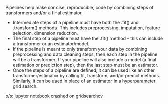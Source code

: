 Pipelines help make concise, reproducible, code by combining steps of transformers and/or a final estimator.

- Intermediate steps of a pipeline must have both the .fit() and .transform() methods. This includes preprocessing, imputation, feature selection, dimension reduction.
- The final step of a pipeline must have the .fit() method – this can include a transformer or an estimator/model.
- If the pipeline is meant to only transform your data by combining preprocessing and data cleaning steps, then each step in the pipeline will be a transformer. If your pipeline will also include a model (a final estimation or prediction step), then the last step must be an estimator.
- Once the steps of a pipeline are defined, it can be used like an other transformer/estimator by calling fit, transform, and/or predict methods. Similarly, it can be used in place of an estimator in a hyperparameter grid search.

p/s: jupyter notebook crashed on gridsearchcv 
